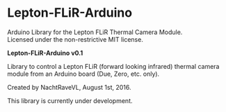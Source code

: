 # Lepton-FLiR-Arduino
Arduino Library for the Lepton FLiR Thermal Camera Module.  
Licensed under the non-restrictive MIT license.

**Lepton-FLiR-Arduino v0.1**

Library to control a Lepton FLiR (forward looking infrared) thermal camera module from an Arduino board (Due, Zero, etc. only).

Created by NachtRaveVL, August 1st, 2016.

This library is currently under development.
